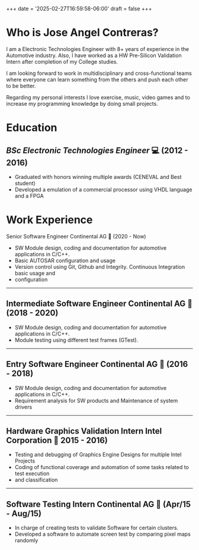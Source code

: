 +++
date = '2025-02-27T16:59:58-06:00'
draft = false
+++

# Who is Jose Angel Contreras?

I am a Electronic Technologies Engineer with 8+ years of experience in the
Automotive industry. Also, I have worked as a HW Pre-Silicon Validation Intern
after completion of my College studies.

I am looking forward to work in multidisciplinary and cross-functional teams
where everyone can learn something from the others and push each other to be
better.

Regarding my personal interests I love exercise, music, video games and to
increase my programming knowledge by doing small projects.

# Education

## *BSc Electronic Technologies Engineer* :computer: (2012 - 2016)
- Graduated with honors winning multiple awards (CENEVAL and Best student)
- Developed a emulation of a commercial processor using VHDL language and a FPGA

# Work Experience

Senior Software Engineer Continental AG :racehorse: (2020 - Now)
- SW Module design, coding and documentation for automotive applications in C/C++.
- Basic AUTOSAR configuration and usage
- Version control using Git, Github and Integrity. Continuous Integration basic usage and
- configuration
---
## Intermediate Software Engineer Continental AG :racehorse: (2018 - 2020)

- SW Module design, coding and documentation for automotive applications in C/C++.
- Module testing using different test frames (GTest).

---
## Entry Software Engineer Continental AG :racehorse: (2016 - 2018)

- SW Module design, coding and documentation for automotive applications in C/C++.
- Requirement analysis for SW products and Maintenance of system drivers

---

## Hardware Graphics Validation Intern Intel Corporation :iphone: 2015 - 2016)

- Testing and debugging of Graphics Engine Designs for multiple Intel Projects
- Coding of functional coverage and automation of some tasks related to test execution
- and classification

---
## Software Testing Intern Continental AG :racehorse: (Apr/15 - Aug/15)

- In charge of creating tests to validate Software for certain clusters.
- Developed a software to automate screen test by comparing pixel maps randomly
